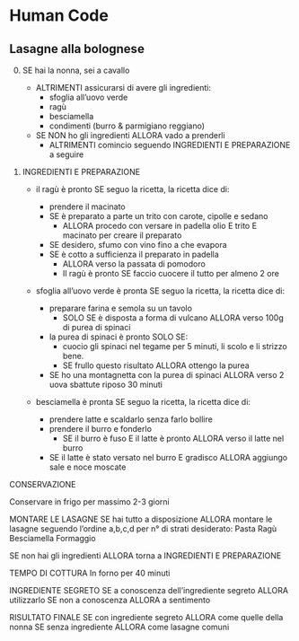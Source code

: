 # Human Code

## Lasagne alla bolognese

0. SE hai la nonna, sei a cavallo
    - ALTRIMENTI assicurarsi di avere gli ingredienti:
        - sfoglia all’uovo verde
        - ragù
        - besciamella
        - condimenti (burro & parmigiano reggiano)
    - SE NON ho gli ingredienti ALLORA vado a prenderli 
 	    - ALTRIMENTI comincio seguendo INGREDIENTI E PREPARAZIONE a seguire

1. INGREDIENTI E PREPARAZIONE
    - il ragù è pronto SE seguo la ricetta, la ricetta dice di:
        - prendere il macinato
        - SE è preparato a parte un trito con carote, cipolle e sedano
            - ALLORA procedo con versare in padella olio E trito  E macinato per creare il preparato
        - SE desidero, sfumo con vino fino a che evapora
        - SE è cotto a sufficienza il preparato in padella
            - ALLORA verso la passata di pomodoro
            - Il ragù è pronto SE faccio cuocere il tutto per almeno 2 ore

    - sfoglia all’uovo verde è pronta SE seguo la ricetta, la ricetta dice di:
        - preparare farina e semola su un tavolo
            - SOLO SE è disposta a forma di vulcano ALLORA verso 100g di purea di spinaci
        - la purea di spinaci è pronto SOLO SE:
            - cuocio gli spinaci nel tegame per 5 minuti, li scolo e li strizzo bene.
            - SE frullo questo risultato ALLORA ottengo la purea 
        - SE ho una montagnetta con la purea di spinaci ALLORA verso 2 uova sbattute
riposo 30 minuti

    - besciamella è pronta SE seguo la ricetta, la ricetta dice di:
        - prendere latte e scaldarlo senza farlo bollire
        - prendere il burro e fonderlo
            - SE il burro è fuso E il latte è pronto  ALLORA verso il latte nel burro
        - SE il latte è stato versato nel burro E gradisco ALLORA aggiungo sale e noce moscate



CONSERVAZIONE

Conservare in frigo per massimo 2-3 giorni


MONTARE LE LASAGNE
SE hai tutto a disposizione ALLORA montare le lasagne seguendo l’ordine a,b,c,d per n° di strati desiderato:
Pasta
Ragù
Besciamella 
Formaggio

SE non hai gli ingredienti ALLORA torna a INGREDIENTI E PREPARAZIONE

TEMPO DI COTTURA
In forno per 40 minuti

INGREDIENTE SEGRETO
SE a conoscenza dell’ingrediente segreto ALLORA utilizzarlo
SE non a conoscenza ALLORA a sentimento

RISULTATO FINALE
SE con ingrediente segreto ALLORA come quelle della nonna
SE senza ingrediente ALLORA come lasagne comuni
